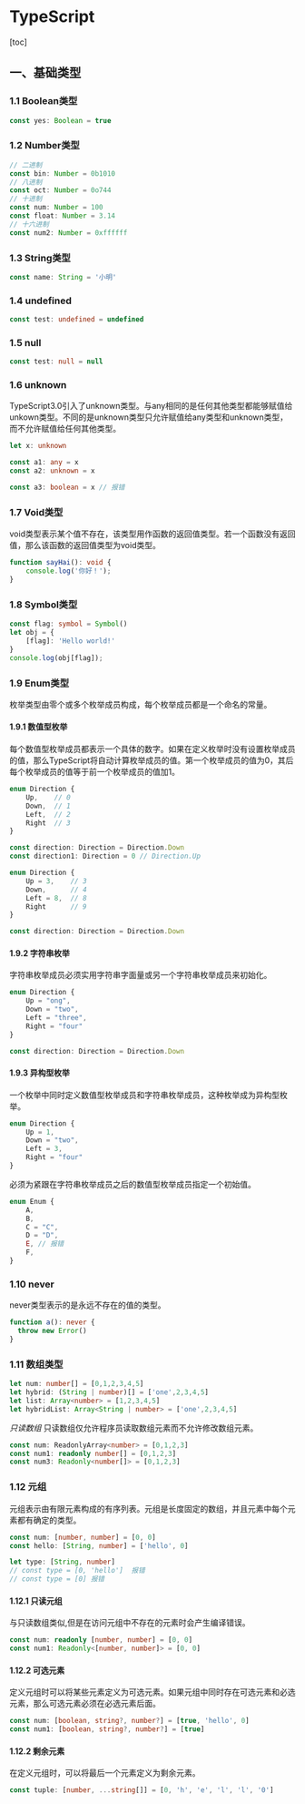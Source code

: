 # TypeScript

[toc]

## 一、基础类型

### 1.1 Boolean类型

```typescript
const yes: Boolean = true
```

### 1.2 Number类型

```typescript
// 二进制
const bin: Number = 0b1010
// 八进制
const oct: Number = 0o744
// 十进制
const num: Number = 100
const float: Number = 3.14
// 十六进制
const num2: Number = 0xffffff
```

### 1.3 String类型

```typescript
const name: String = '小明'
```

### 1.4 undefined

```typescript
const test: undefined = undefined
```

### 1.5 null

```typescript
const test: null = null
```

### 1.6 unknown

TypeScript3.0引入了unknown类型。与any相同的是任何其他类型都能够赋值给unkown类型。不同的是unknown类型只允许赋值给any类型和unknown类型，而不允许赋值给任何其他类型。

```typescript
let x: unknown

const a1: any = x
const a2: unknown = x

const a3: boolean = x // 报错
```

### 1.7 Void类型

void类型表示某个值不存在，该类型用作函数的返回值类型。若一个函数没有返回值，那么该函数的返回值类型为void类型。

```typescript
function sayHai(): void {
    console.log('你好！');
}
```

### 1.8 Symbol类型

```typescript
const flag: symbol = Symbol()
let obj = {
    [flag]: 'Hello world!'
}
console.log(obj[flag]);
```

### 1.9 Enum类型

枚举类型由零个或多个枚举成员构成，每个枚举成员都是一个命名的常量。

#### 1.9.1 数值型枚举

每个数值型枚举成员都表示一个具体的数字。如果在定义枚举时没有设置枚举成员的值，那么TypeScript将自动计算枚举成员的值。第一个枚举成员的值为0，其后每个枚举成员的值等于前一个枚举成员的值加1。

```typescript
enum Direction {
    Up,    // 0
    Down,  // 1
    Left,  // 2
    Right  // 3
}

const direction: Direction = Direction.Down
const direction1: Direction = 0 // Direction.Up

```

```typescript
enum Direction {
    Up = 3,    // 3
    Down,      // 4
    Left = 8,  // 8
    Right      // 9
}

const direction: Direction = Direction.Down
```

#### 1.9.2 字符串枚举

字符串枚举成员必须实用字符串字面量或另一个字符串枚举成员来初始化。

```typescript
enum Direction {
    Up = "ong",
    Down = "two",
    Left = "three",
    Right = "four"
}

const direction: Direction = Direction.Down
```

#### 1.9.3 异构型枚举

一个枚举中同时定义数值型枚举成员和字符串枚举成员，这种枚举成为异构型枚举。

```typescript
enum Direction {
    Up = 1,
    Down = "two",
    Left = 3,
    Right = "four"
}
```

必须为紧跟在字符串枚举成员之后的数值型枚举成员指定一个初始值。

```typescript
enum Enum {
    A,
    B,
    C = "C",
    D = "D",
    E, // 报错
    F,
}
```

### 1.10 never

never类型表示的是永远不存在的值的类型。

```typescript
function a(): never {
  throw new Error()
}
```

### 1.11 数组类型

```typescript
let num: number[] = [0,1,2,3,4,5]
let hybrid: (String | number)[] = ['one',2,3,4,5]
let list: Array<number> = [1,2,3,4,5]
let hybridList: Array<String | number> = ['one',2,3,4,5]
```

*只读数组*
只读数组仅允许程序员读取数组元素而不允许修改数组元素。

```typescript
const num: ReadonlyArray<number> = [0,1,2,3]
const num1: readonly number[] = [0,1,2,3]
const num3: Readonly<number[]> = [0,1,2,3]
```

### 1.12 元组

元组表示由有限元素构成的有序列表。元组是长度固定的数组，并且元素中每个元素都有确定的类型。

```typescript
const num: [number, number] = [0, 0]
const hello: [String, number] = ['hello', 0]

let type: [String, number]
// const type = [0, 'hello']  报错
// const type = [0] 报错
```

#### 1.12.1 只读元组

与只读数组类似,但是在访问元组中不存在的元素时会产生编译错误。

```typescript
const num: readonly [number, number] = [0, 0]
const num1: Readonly<[number, number]> = [0, 0]
```

#### 1.12.2 可选元素

定义元组时可以将某些元素定义为可选元素。如果元组中同时存在可选元素和必选元素，那么可选元素必须在必选元素后面。

```typescript
const num: [boolean, string?, number?] = [true, 'hello', 0]
const num1: [boolean, string?, number?] = [true]
```

#### 1.12.2 剩余元素

在定义元组时，可以将最后一个元素定义为剩余元素。

```typescript
const tuple: [number, ...string[]] = [0, 'h', 'e', 'l', 'l', '0']
```
